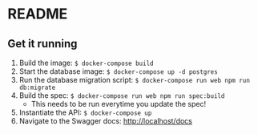 # README

## Get it running

1. Build the image: `$ docker-compose build`
1. Start the database image: `$ docker-compose up -d postgres`
1. Run the database migration script: `$ docker-compose run web npm run db:migrate`
1. Build the spec: `$ docker-compose run web npm run spec:build`
   * This needs to be run everytime you update the spec!
1. Instantiate the API: `$ docker-compose up`
1. Navigate to the Swagger docs: <http://localhost/docs>

